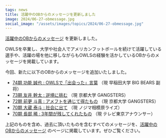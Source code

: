 ```yaml
---
tags: news
title: 活躍中のOBからのメッセージを更新しました
image: 2024/06-27-obmessage.jpg
social_image: "/assets/images/topics/2024/06-27-obmessage.jpg"
---
```


[活躍中のOBからのメッセージ](/message/obog.html) を更新しました。

OWLSを卒業し、大学や社会人でアメリカンフットボールを続けて活躍している選手や、活躍の場を他に移しながらもOWLSの経験を活かしているOBからのメッセージを掲載しています。

今回、新たに以下のOBからのメッセージを追加いたしました。

* [74期 功能 誠也 : OWLSで「出会った」言葉](/message/individual/06-74-kono.html) （現 早稲田大学 BIG BEARS 副将）
* [73期 友井 幹太 : 逆境に挑む](/message/individual/07-73-tomoi.html) （現 京都大学 GANGSTERS）
* [72期 前更 斗真 : アメフトを通じて得たもの](/message/individual/08-72-maesara.html) （現 京都大学 GANGSTERS）
* [70期 大蔵 泰斗 : 社会に出て](/message/individual/09-70-okura.html) （現 ノジマ相模原ライズ）
* [70期 長部 稀 : 3年間が残してくれたもの](/message/individual/10-70-osabe.html) （現 テレビ東京アナウンサー）

上記のものを含め、過去に頂いたものを含むすべてのメッセージを、[活躍中のOBからのメッセージ](/message/obog.html) のページに掲載しています。ぜひご覧ください。
